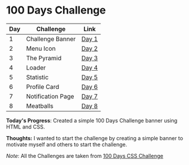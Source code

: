 # 100 Days Challenge
<!-- table for challenges -->
| Day | Challenge         | Link                     |
| --- | ----------------- | ------------------------ |
| 1   | Challenge Banner  | [Day 1](https://rex-arnab.github.io/100DaysCss/day1/index.html) |
| 2   | Menu Icon         | [Day 2](https://rex-arnab.github.io/100DaysCss/day2/index.html) |
| 3   | The Pyramid       | [Day 3](https://rex-arnab.github.io/100DaysCss/day3/index.html) |
| 4   | Loader            | [Day 4](https://rex-arnab.github.io/100DaysCss/day4/index.html) |
| 5   | Statistic         | [Day 5](https://rex-arnab.github.io/100DaysCss/day5/index.html) |
| 6   | Profile Card      | [Day 6](https://rex-arnab.github.io/100DaysCss/day6/index.html) |
| 7   | Notification Page | [Day 7](https://rex-arnab.github.io/100DaysCss/day7/index.html) |
| 8   | Meatballs         | [Day 8](https://rex-arnab.github.io/100DaysCss/day8/index.html) |

**Today's Progress**: Created a simple 100 Days Challenge banner using HTML and CSS.

**Thoughts:** I wanted to start the challenge by creating a simple banner to motivate myself and others to start the challenge.

*Note*: All the Challenges are taken from [100 Days CSS Challenge](https://100dayscss.com/days/1)